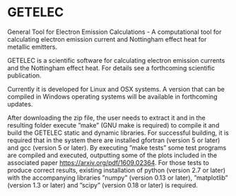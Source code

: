 # GETELEC
General Tool for Electron Emission Calculations - A computational tool for calculating electron emission current and Nottingham effect heat for metallic emitters.

GETELEC is a scientific software for calculating electron emission currents and the Nottingham effect heat. For details see a forthcoming scientific publication.

Currently it is developed for Linux and OSX systems. A version that can be compiled in Windows operating systems will be available in forthcoming updates.

After downloading the zip file, the user needs to extract it and in the resulting folder execute ”make” (GNU make is required) to compile it and build the GETELEC static and dynamic libraries. For successful building, it is required that in the system there are installed gfortran (version 5 or later) and gcc (version 5 or later). By executing ”make tests” some test programs are compiled and executed, outputting some of the plots included in the associated paper https://arxiv.org/pdf/1609.02364. For those tests to produce correct results, existing installation of python (version 2.7 or later) with the accompanying libraries ”numpy” (version 0.13 or later), ”matplotlib” (version 1.3 or later) and ”scipy” (version 0.18 or later) is required.
